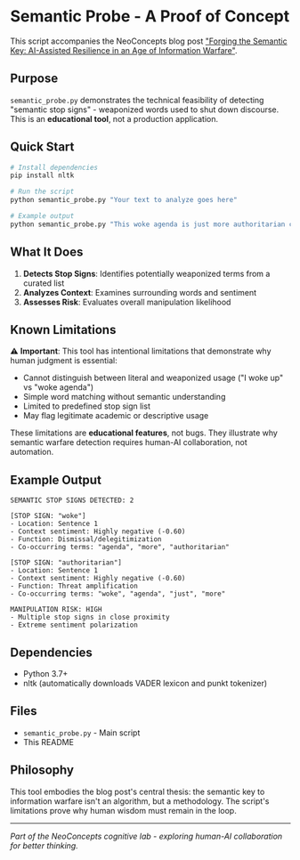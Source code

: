 # Semantic Probe - A Proof of Concept

This script accompanies the NeoConcepts blog post ["Forging the Semantic Key: AI-Assisted Resilience in an Age of Information Warfare"](https://neo-concepts.com/posts/forging-the-semantic-key/).

## Purpose

`semantic_probe.py` demonstrates the technical feasibility of detecting "semantic stop signs" - weaponized words used to shut down discourse. This is an **educational tool**, not a production application.

## Quick Start

```bash
# Install dependencies
pip install nltk

# Run the script
python semantic_probe.py "Your text to analyze goes here"

# Example output
python semantic_probe.py "This woke agenda is just more authoritarian censorship"
```

## What It Does

1. **Detects Stop Signs**: Identifies potentially weaponized terms from a curated list
2. **Analyzes Context**: Examines surrounding words and sentiment
3. **Assesses Risk**: Evaluates overall manipulation likelihood

## Known Limitations

⚠️ **Important**: This tool has intentional limitations that demonstrate why human judgment is essential:

- Cannot distinguish between literal and weaponized usage ("I woke up" vs "woke agenda")
- Simple word matching without semantic understanding
- Limited to predefined stop sign list
- May flag legitimate academic or descriptive usage

These limitations are **educational features**, not bugs. They illustrate why semantic warfare detection requires human-AI collaboration, not automation.

## Example Output

```
SEMANTIC STOP SIGNS DETECTED: 2

[STOP SIGN: "woke"]
- Location: Sentence 1
- Context sentiment: Highly negative (-0.60)
- Function: Dismissal/delegitimization
- Co-occurring terms: "agenda", "more", "authoritarian"

[STOP SIGN: "authoritarian"]  
- Location: Sentence 1
- Context sentiment: Highly negative (-0.60)
- Function: Threat amplification
- Co-occurring terms: "woke", "agenda", "just", "more"

MANIPULATION RISK: HIGH
- Multiple stop signs in close proximity
- Extreme sentiment polarization
```

## Dependencies

- Python 3.7+
- nltk (automatically downloads VADER lexicon and punkt tokenizer)

## Files

- `semantic_probe.py` - Main script
- This README

## Philosophy

This tool embodies the blog post's central thesis: the semantic key to information warfare isn't an algorithm, but a methodology. The script's limitations prove why human wisdom must remain in the loop.

---

*Part of the NeoConcepts cognitive lab - exploring human-AI collaboration for better thinking.*
